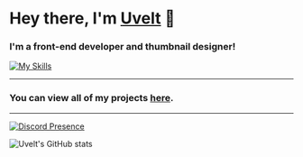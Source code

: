 # Hey there, I'm [Uvelt](https://github.com/Uveltt) 👋

### I'm a front-end developer and thumbnail designer!
[![My Skills](https://skillicons.dev/icons?i=js,html,css,vscode,visualstudio,powershell,ps,pr,mongodb,blender)](https://skillicons.dev)

<hr>

### You can view all of my projects [here](https://github.com/Uveltt?tab=repositories).

<hr>

[![Discord Presence](https://lanyard.cnrad.dev/api/832910537343893504)](https://discord.com/users/832910537343893504)

![Uvelt's GitHub stats](https://github-readme-stats.vercel.app/api?username=uveltt&show_icons=true&theme=dracula)
